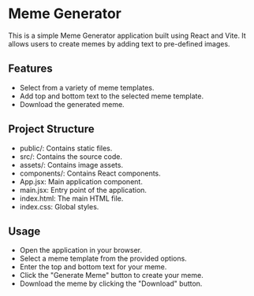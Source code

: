 # Meme Generator
This is a simple Meme Generator application built using React and Vite. It allows users to create memes by adding text to pre-defined images.

## Features
* Select from a variety of meme templates.
* Add top and bottom text to the selected meme template.
* Download the generated meme.

## Project Structure
* public/: Contains static files.
* src/: Contains the source code.
* assets/: Contains image assets.
* components/: Contains React components.
* App.jsx: Main application component.
* main.jsx: Entry point of the application.
* index.html: The main HTML file.
* index.css: Global styles.
  
## Usage
* Open the application in your browser.
* Select a meme template from the provided options.
* Enter the top and bottom text for your meme.
* Click the "Generate Meme" button to create your meme.
* Download the meme by clicking the "Download" button.
